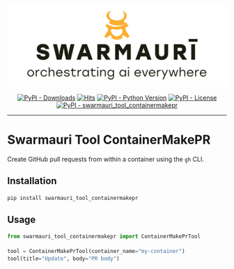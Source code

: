 ![Swarmauri Logo](https://github.com/swarmauri/swarmauri-sdk/blob/3d4d1cfa949399d7019ae9d8f296afba773dfb7f/assets/swarmauri.brand.theme.svg)

<p align="center">
    <a href="https://pypi.org/project/swarmauri_tool_containermakepr/">
        <img src="https://img.shields.io/pypi/dm/swarmauri_tool_containermakepr" alt="PyPI - Downloads"/></a>
    <a href="https://hits.sh/github.com/swarmauri/swarmauri-sdk/tree/master/pkgs/standards/swarmauri_tool_containermakepr/">
        <img alt="Hits" src="https://hits.sh/github.com/swarmauri/swarmauri-sdk/tree/master/pkgs/standards/swarmauri_tool_containermakepr.svg"/></a>
    <a href="https://pypi.org/project/swarmauri_tool_containermakepr/">
        <img src="https://img.shields.io/pypi/pyversions/swarmauri_tool_containermakepr" alt="PyPI - Python Version"/></a>
    <a href="https://pypi.org/project/swarmauri_tool_containermakepr/">
        <img src="https://img.shields.io/pypi/l/swarmauri_tool_containermakepr" alt="PyPI - License"/></a>
    <a href="https://pypi.org/project/swarmauri_tool_containermakepr/">
        <img src="https://img.shields.io/pypi/v/swarmauri_tool_containermakepr?label=swarmauri_tool_containermakepr&color=green" alt="PyPI - swarmauri_tool_containermakepr"/></a>
</p>

---

# Swarmauri Tool ContainerMakePR

Create GitHub pull requests from within a container using the `gh` CLI.

## Installation

```bash
pip install swarmauri_tool_containermakepr
```

## Usage

```python
from swarmauri_tool_containermakepr import ContainerMakePrTool

tool = ContainerMakePrTool(container_name="my-container")
tool(title="Update", body="PR body")
```
